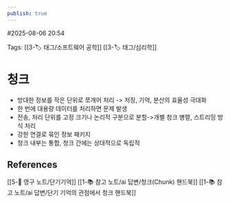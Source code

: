 ```yaml
---
publish: true
---
```

#2025-08-06 20:54

Tags: [[3-🏷️ 태그/소프트웨어 공학]] [[3-🏷️ 태그/심리학]] 

# 청크
- 방대한 정보를 작은 단위로 쪼개어 처리 -> 저징, 기억, 분산의 효율성 극대화
- 한 번에 대용량 데이터를 처리하면 문제  발생
- 전송, 처리 단위를 고정 크기나 논리적 구분으로 분할->개별 청크 병렬, 스트리밍 방식 처리
- 강한 연결로 묶인 정보 패키지
- 청크 내부는 통합, 청크 간에는 상대적으로 독립적


## References
 [[5-💎 영구 노트/단기기억]]
 [[1-📚 참고 노트/ai 답변/청크(Chunk) 핸드북]]
 [[1-📚 참고 노트/ai 답변/단기 기억의 관점에서 청크 핸드북]]